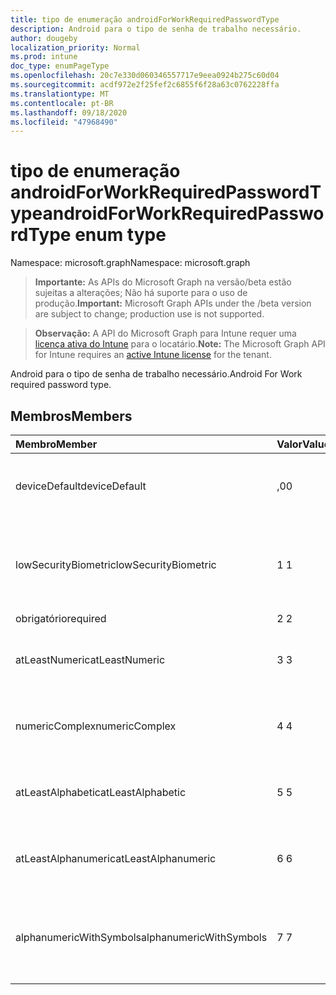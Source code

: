 ```yaml
---
title: tipo de enumeração androidForWorkRequiredPasswordType
description: Android para o tipo de senha de trabalho necessário.
author: dougeby
localization_priority: Normal
ms.prod: intune
doc_type: enumPageType
ms.openlocfilehash: 20c7e330d060346557717e9eea0924b275c60d04
ms.sourcegitcommit: acdf972e2f25fef2c6855f6f28a63c0762228ffa
ms.translationtype: MT
ms.contentlocale: pt-BR
ms.lasthandoff: 09/18/2020
ms.locfileid: "47968490"
---
```

# <a name="androidforworkrequiredpasswordtype-enum-type"></a><span data-ttu-id="1bc02-103">tipo de enumeração androidForWorkRequiredPasswordType</span><span class="sxs-lookup"><span data-stu-id="1bc02-103">androidForWorkRequiredPasswordType enum type</span></span>

<span data-ttu-id="1bc02-104">Namespace: microsoft.graph</span><span class="sxs-lookup"><span data-stu-id="1bc02-104">Namespace: microsoft.graph</span></span>

> <span data-ttu-id="1bc02-105">**Importante:** As APIs do Microsoft Graph na versão/beta estão sujeitas a alterações; Não há suporte para o uso de produção.</span><span class="sxs-lookup"><span data-stu-id="1bc02-105">**Important:** Microsoft Graph APIs under the /beta version are subject to change; production use is not supported.</span></span>

> <span data-ttu-id="1bc02-106">**Observação:** A API do Microsoft Graph para Intune requer uma [licença ativa do Intune](https://go.microsoft.com/fwlink/?linkid=839381) para o locatário.</span><span class="sxs-lookup"><span data-stu-id="1bc02-106">**Note:** The Microsoft Graph API for Intune requires an [active Intune license](https://go.microsoft.com/fwlink/?linkid=839381) for the tenant.</span></span>

<span data-ttu-id="1bc02-107">Android para o tipo de senha de trabalho necessário.</span><span class="sxs-lookup"><span data-stu-id="1bc02-107">Android For Work required password type.</span></span>

## <a name="members"></a><span data-ttu-id="1bc02-108">Membros</span><span class="sxs-lookup"><span data-stu-id="1bc02-108">Members</span></span>
|<span data-ttu-id="1bc02-109">Membro</span><span class="sxs-lookup"><span data-stu-id="1bc02-109">Member</span></span>|<span data-ttu-id="1bc02-110">Valor</span><span class="sxs-lookup"><span data-stu-id="1bc02-110">Value</span></span>|<span data-ttu-id="1bc02-111">Descrição</span><span class="sxs-lookup"><span data-stu-id="1bc02-111">Description</span></span>|
|:---|:---|:---|
|<span data-ttu-id="1bc02-112">deviceDefault</span><span class="sxs-lookup"><span data-stu-id="1bc02-112">deviceDefault</span></span>|<span data-ttu-id="1bc02-113">,0</span><span class="sxs-lookup"><span data-stu-id="1bc02-113">0</span></span>|<span data-ttu-id="1bc02-114">Valor padrão do dispositivo, sem intenção.</span><span class="sxs-lookup"><span data-stu-id="1bc02-114">Device default value, no intent.</span></span>|
|<span data-ttu-id="1bc02-115">lowSecurityBiometric</span><span class="sxs-lookup"><span data-stu-id="1bc02-115">lowSecurityBiometric</span></span>|<span data-ttu-id="1bc02-116">1 </span><span class="sxs-lookup"><span data-stu-id="1bc02-116">1</span></span>|<span data-ttu-id="1bc02-117">Senha com base em Biometria de segurança baixa necessária.</span><span class="sxs-lookup"><span data-stu-id="1bc02-117">Low security biometrics based password required.</span></span>|
|<span data-ttu-id="1bc02-118">obrigatório</span><span class="sxs-lookup"><span data-stu-id="1bc02-118">required</span></span>|<span data-ttu-id="1bc02-119">2 </span><span class="sxs-lookup"><span data-stu-id="1bc02-119">2</span></span>|<span data-ttu-id="1bc02-120">Obrigatório.</span><span class="sxs-lookup"><span data-stu-id="1bc02-120">Required.</span></span>|
|<span data-ttu-id="1bc02-121">atLeastNumeric</span><span class="sxs-lookup"><span data-stu-id="1bc02-121">atLeastNumeric</span></span>|<span data-ttu-id="1bc02-122">3 </span><span class="sxs-lookup"><span data-stu-id="1bc02-122">3</span></span>|<span data-ttu-id="1bc02-123">É necessário pelo menos a senha numérica.</span><span class="sxs-lookup"><span data-stu-id="1bc02-123">At least numeric password required.</span></span>|
|<span data-ttu-id="1bc02-124">numericComplex</span><span class="sxs-lookup"><span data-stu-id="1bc02-124">numericComplex</span></span>|<span data-ttu-id="1bc02-125">4 </span><span class="sxs-lookup"><span data-stu-id="1bc02-125">4</span></span>|<span data-ttu-id="1bc02-126">Senha numérica complexa obrigatória.</span><span class="sxs-lookup"><span data-stu-id="1bc02-126">Numeric complex password required.</span></span>|
|<span data-ttu-id="1bc02-127">atLeastAlphabetic</span><span class="sxs-lookup"><span data-stu-id="1bc02-127">atLeastAlphabetic</span></span>|<span data-ttu-id="1bc02-128">5 </span><span class="sxs-lookup"><span data-stu-id="1bc02-128">5</span></span>|<span data-ttu-id="1bc02-129">É necessária pelo menos a senha alfabética.</span><span class="sxs-lookup"><span data-stu-id="1bc02-129">At least alphabetic password required.</span></span>|
|<span data-ttu-id="1bc02-130">atLeastAlphanumeric</span><span class="sxs-lookup"><span data-stu-id="1bc02-130">atLeastAlphanumeric</span></span>|<span data-ttu-id="1bc02-131">6 </span><span class="sxs-lookup"><span data-stu-id="1bc02-131">6</span></span>|<span data-ttu-id="1bc02-132">É necessária pelo menos a senha alfanumérica.</span><span class="sxs-lookup"><span data-stu-id="1bc02-132">At least alphanumeric password required.</span></span>|
|<span data-ttu-id="1bc02-133">alphanumericWithSymbols</span><span class="sxs-lookup"><span data-stu-id="1bc02-133">alphanumericWithSymbols</span></span>|<span data-ttu-id="1bc02-134">7 </span><span class="sxs-lookup"><span data-stu-id="1bc02-134">7</span></span>|<span data-ttu-id="1bc02-135">É necessário pelo menos alfanumérico com senha de símbolo.</span><span class="sxs-lookup"><span data-stu-id="1bc02-135">At least alphanumeric with symbols password required.</span></span>|






